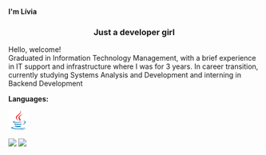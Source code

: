 **I'm Lívia**
<h3 align="center">Just a developer girl</h3>

Hello, welcome! <br>
Graduated in Information Technology Management, with a brief experience in IT support and infrastructure where I was for 3 years.
In career transition, currently studying Systems Analysis and Development and interning in Backend Development
 
 **Languages:**
<p align="left"> <a href="https://www.java.com" target="_blank" rel="noreferrer"> <img src="https://raw.githubusercontent.com/devicons/devicon/master/icons/java/java-original.svg" alt="java" width="40" height="40"/> </a> </p>


 [<img src="https://img.shields.io/badge/linkedin-%230077B5.svg?&style=for-the-badge&logo=linkedin&logoColor=white" />](https://www.linkedin.com/in/l%C3%ADvia-amaral-6bb4b915a/)  [<img src = "https://img.shields.io/badge/instagram-%23E4405F.svg?&style=for-the-badge&logo=instagram&logoColor=white">](https://instagram.com/livizina?igshid=YmMyMTA2M2Y=/)
 
